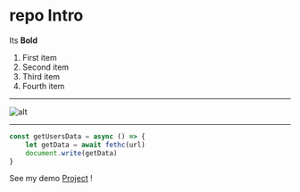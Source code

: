 # repo Intro
Its **Bold**

1. First item
2. Second item
3. Third item
4. Fourth item

---

![alt](https://www.freecodecamp.org/news/content/images/size/w2000/2020/04/jsposter.jpg)

---

```javascript
const getUsersData = async () => {
    let getData = await fethc(url)
    document.write(getData)
}
```

See my demo [Project](https://www.google.com) !